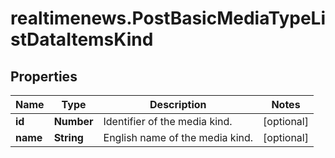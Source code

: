 # realtimenews.PostBasicMediaTypeListDataItemsKind

## Properties

Name | Type | Description | Notes
------------ | ------------- | ------------- | -------------
**id** | **Number** | Identifier of the media kind. | [optional] 
**name** | **String** | English name of the media kind. | [optional] 


